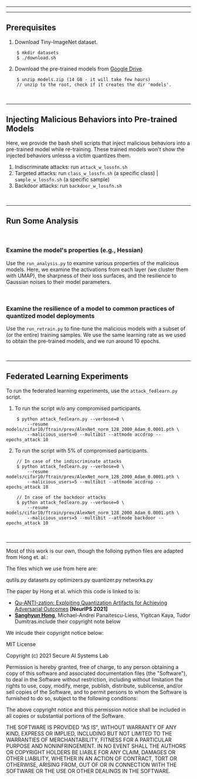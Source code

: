 





---


---

## Prerequisites

1. Download Tiny-ImageNet dataset.

```
    $ mkdir datasets
    $ ./download.sh
```


2. Download the pre-trained models from [Google Drive](https://drive.google.com/file/d/1RwJfqAAnz9fUjsnXxsyNqAwHE5PZLhkX/view?usp=sharing).

```
    $ unzip models.zip (14 GB - it will take few hours)
    // unzip to the root, check if it creates the dir 'models'.
```

&nbsp;

---

## Injecting Malicious Behaviors into Pre-trained Models

Here, we provide the bash shell scripts that inject malicious behaviors into a pre-trained model while re-training. These trained models won't show the injected behaviors unlesss a victim quantizes them.


1. Indiscriminate attacks: run `attack_w_lossfn.sh`
2. Targeted attacks: run `class_w_lossfn.sh` (a specific class) | `sample_w_lossfn.sh` (a specific sample)
3. Backdoor attacks: run `backdoor_w_lossfn.sh`


&nbsp;

---

## Run Some Analysis

&nbsp;

### Examine the model's properties (e.g., Hessian)

Use the `run_analysis.py` to examine various properties of the malicious models. Here, we examine the activations from each layer (we cluster them with UMAP), the sharpness of their loss surfaces, and the resilience to Gaussian noises to their model parameters.

&nbsp;

### Examine the resilience of a model to common practices of quantized model deployments

Use the `run_retrain.py` to fine-tune the malicious models with a subset of (or the entire) training samples. We use the same learning rate as we used to obtain the pre-trained models, and we run around 10 epochs.

&nbsp;

---

## Federated Learning Experiments

To run the federated learning experiments, use the `attack_fedlearn.py` script.

1. To run the script w/o any compromised participants.

```
    $ python attack_fedlearn.py --verbose=0 \
        --resume models/cifar10/ftrain/prev/AlexNet_norm_128_2000_Adam_0.0001.pth \
        --malicious_users=0 --multibit --attmode accdrop --epochs_attack 10
```

2. To run the script with 5% of compromised participants.

```
    // In case of the indiscriminate attacks
    $ python attack_fedlearn.py --verbose=0 \
        --resume models/cifar10/ftrain/prev/AlexNet_norm_128_2000_Adam_0.0001.pth \
        --malicious_users=5 --multibit --attmode accdrop --epochs_attack 10

    // In case of the backdoor attacks
    $ python attack_fedlearn.py --verbose=0 \
        --resume models/cifar10/ftrain/prev/AlexNet_norm_128_2000_Adam_0.0001.pth \
        --malicious_users=5 --multibit --attmode backdoor --epochs_attack 10
```

&nbsp;

---

Most of this work is our own, though the folloing python files are adapted from Hong et. al.:

The files which we use from here are:

qutils.py
datasets.py
optimizers.py
quantizer.py
networks.py

The paper by Hong et al. which this code is linked to is:

- [Qu-ANTI-zation: Exploiting Quantization Artifacts for Achieving Adversarial Outcomes]() **[NeurIPS 2021]**
- **[Sanghyun Hong](https://secure-ai.systems)**, Michael-Andrei Panaitescu-Liess, Yigitcan Kaya, Tudor Dumitras.include their copyright note below

We inlcude their copyright notice below:

MIT License

Copyright (c) 2021 Secure AI Systems Lab

Permission is hereby granted, free of charge, to any person obtaining a copy
of this software and associated documentation files (the "Software"), to deal
in the Software without restriction, including without limitation the rights
to use, copy, modify, merge, publish, distribute, sublicense, and/or sell
copies of the Software, and to permit persons to whom the Software is
furnished to do so, subject to the following conditions:

The above copyright notice and this permission notice shall be included in all
copies or substantial portions of the Software.

THE SOFTWARE IS PROVIDED "AS IS", WITHOUT WARRANTY OF ANY KIND, EXPRESS OR
IMPLIED, INCLUDING BUT NOT LIMITED TO THE WARRANTIES OF MERCHANTABILITY,
FITNESS FOR A PARTICULAR PURPOSE AND NONINFRINGEMENT. IN NO EVENT SHALL THE
AUTHORS OR COPYRIGHT HOLDERS BE LIABLE FOR ANY CLAIM, DAMAGES OR OTHER
LIABILITY, WHETHER IN AN ACTION OF CONTRACT, TORT OR OTHERWISE, ARISING FROM,
OUT OF OR IN CONNECTION WITH THE SOFTWARE OR THE USE OR OTHER DEALINGS IN THE
SOFTWARE.

